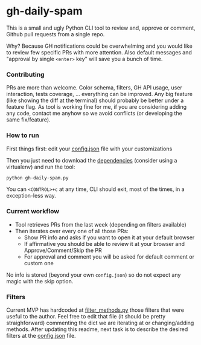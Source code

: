 # gh-daily-spam

This is a small and ugly Python CLI tool to review and, approve or comment, Github pull requests from a single repo.

Why? Because GH notifications could be overwhelming and you would like to review few specific PRs with more attention. Also default messages and "approval by single `<enter>` key" will save you a bunch of time.

### Contributing

PRs are more than welcome. Color schema, filters, GH API usage, user interaction, tests coverage, ... everything can be improved. Any big feature (like showing the diff at the terminal) should probably be better under a feature flag. As tool is working fine for me, if you are considering adding any code, contact me anyhow so we avoid conflicts (or developing the same fix/feature).

### How to run

First things first: edit your [config.json](config.json) file with your customizations

Then you just need to download the [dependencies](requirements.txt) (consider using a virtualenv) and run the tool:

```python
python gh-daily-spam.py
```

You can `<CONTROL>+c` at any time, CLI should exit, most of the times, in a exception-less way.

### Current workflow

* Tool retrieves PRs from the last week (depending on filters available)
* Then iterates over every one of all those PRs:
  * Show PR info and asks if you want to open it at your default browser
  * If affirmative you should be able to review it at your browser and Approve/Comment/Skip the PR
  * For approval and comment you will be asked for default comment or custom one

No info is stored (beyond your own `config.json`) so do not expect any magic with the skip option.

### Filters

Current MVP has hardcoded at [filter_methods.py](src/filter_methods.py) those filters that were useful to the author. Feel free to edit that file (it should be pretty straighforward) commenting the dict we are iterating at or changing/adding methods. After updating this readme, next task is to describe the desired filters at the [config.json](config.json) file.
